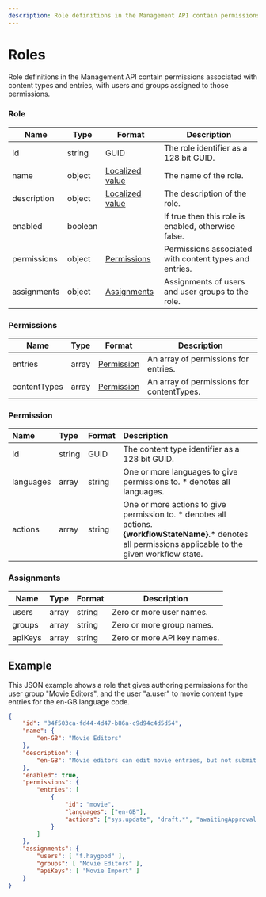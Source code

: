 ```yaml
---
description: Role definitions in the Management API contain permissions associated with content types and entries, with users and groups assigned to those permissions.
---
```

# Roles

Role definitions in the Management API contain permissions associated with content types and entries, with users and groups assigned to those permissions.

### Role

| Name        | Type    | Format                                           | Description                                            |
|-------------|---------|--------------------------------------------------|--------------------------------------------------------|
| id          | string  | GUID                                             | The role identifier as a 128 bit GUID.                 |
| name        | object  | [Localized value](/key-concepts/localization.md) | The name of the role.                                  |
| description | object  | [Localized value](/key-concepts/localization.md) | The description of the role.                           |
| enabled     | boolean |                                                  | If true then this role is enabled, otherwise false.    |
| permissions | object  | [Permissions](#permissions)                      | Permissions associated with content types and entries. |
| assignments | object  | [Assignments](#assignments)                      | Assignments of users and user groups to the role.      |

### Permissions

| Name         | Type  | Format                    | Description                               |
|--------------|-------|---------------------------|-------------------------------------------|
| entries      | array | [Permission](#permission) | An array of permissions for entries.      |
| contentTypes | array | [Permission](#permission) | An array of permissions for contentTypes. |

### Permission

| Name | Type | Format | Description |
| :------- | :--- | :----- | :---------- |
| id | string | GUID | The content type identifier as a 128 bit GUID. |
| languages | array | string | One or more languages to give permissions to. * denotes all languages. |
| actions | array | string | One or more actions to give permission to. * denotes all actions.<br> **{workflowStateName}**.&#42; denotes all permissions applicable to the given workflow state. |

### Assignments

| Name    | Type  | Format | Description                 |
|---------|-------|--------|-----------------------------|
| users   | array | string | Zero or more user names.    |
| groups  | array | string | Zero or more group names.   |
| apiKeys | array | string | Zero or more API key names. |

## Example

This JSON example shows a role that gives authoring permissions for the user group "Movie Editors", and the user "a.user" to movie content type entries for the en-GB language code.

```json
{
    "id": "34f503ca-fd44-4d47-b86a-c9d94c4d5d54",
    "name": {
        "en-GB": "Movie Editors"
    },
    "description": {
        "en-GB": "Movie editors can edit movie entries, but not submit or approve them"
    },
    "enabled": true,
    "permissions": {
        "entries": [
            {
                "id": "movie",
                "languages": ["en-GB"],
                "actions": ["sys.update", "draft.*", "awaitingApproval.revoke"]
            }
        ]
    },
    "assignments": {
        "users": [ "f.haygood" ],
        "groups": [ "Movie Editors" ],
        "apiKeys": [ "Movie Import" ]
    }
}
```
